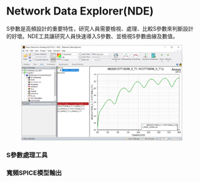 # Network Data Explorer(NDE)

S參數是高頻設計的重要特性，研究人員需要檢視、處理、比較S參數來判斷設計的好壞。NDE工具讓研究人員快速導入S參數、並檢視S參數曲線及數值。

<figure><img src="../.gitbook/assets/image (1) (5) (1).png" alt=""><figcaption></figcaption></figure>

### S參數處理工具

### 寬頻SPICE模型輸出

